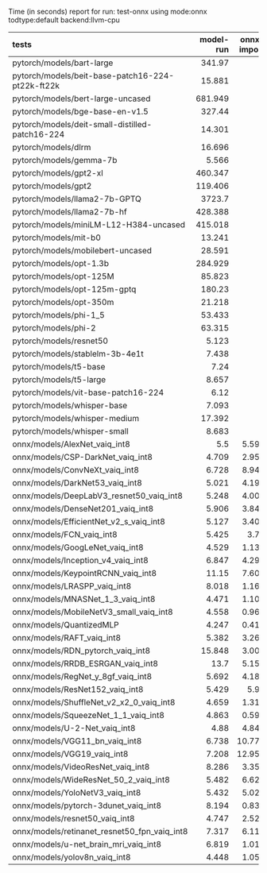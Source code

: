 Time (in seconds) report for run: test-onnx using mode:onnx todtype:default backend:llvm-cpu

| tests                                            |   model-run |   onnx-import |   torch-mlir |   iree-compile |   inference |
|:-------------------------------------------------|------------:|--------------:|-------------:|---------------:|------------:|
| pytorch/models/bart-large                        |     341.97  |         0     |            0 |          0     |       0     |
| pytorch/models/beit-base-patch16-224-pt22k-ft22k |      15.881 |         0     |            0 |          0     |       0     |
| pytorch/models/bert-large-uncased                |     681.949 |         0     |            0 |          0     |       0     |
| pytorch/models/bge-base-en-v1.5                  |     327.44  |         0     |            0 |          0     |       0     |
| pytorch/models/deit-small-distilled-patch16-224  |      14.301 |         0     |            0 |          0     |       0     |
| pytorch/models/dlrm                              |      16.696 |         0     |            0 |          0     |       0     |
| pytorch/models/gemma-7b                          |       5.566 |         0     |            0 |          0     |       0     |
| pytorch/models/gpt2-xl                           |     460.347 |         0     |            0 |          0     |       0     |
| pytorch/models/gpt2                              |     119.406 |         0     |            0 |          0     |       0     |
| pytorch/models/llama2-7b-GPTQ                    |    3723.7   |         0     |            0 |          0     |       0     |
| pytorch/models/llama2-7b-hf                      |     428.388 |         0     |            0 |          0     |       0     |
| pytorch/models/miniLM-L12-H384-uncased           |     415.018 |         0     |            0 |          0     |       0     |
| pytorch/models/mit-b0                            |      13.241 |         0     |            0 |          0     |       0     |
| pytorch/models/mobilebert-uncased                |      28.591 |         0     |            0 |          0     |       0     |
| pytorch/models/opt-1.3b                          |     284.929 |         0     |            0 |          0     |       0     |
| pytorch/models/opt-125M                          |      85.823 |         0     |            0 |          0     |       0     |
| pytorch/models/opt-125m-gptq                     |     180.23  |         0     |            0 |          0     |       0     |
| pytorch/models/opt-350m                          |      21.218 |         0     |            0 |          0     |       0     |
| pytorch/models/phi-1_5                           |      53.433 |         0     |            0 |          0     |       0     |
| pytorch/models/phi-2                             |      63.315 |         0     |            0 |          0     |       0     |
| pytorch/models/resnet50                          |       5.123 |         0     |            0 |          0     |       0     |
| pytorch/models/stablelm-3b-4e1t                  |       7.438 |         0     |            0 |          0     |       0     |
| pytorch/models/t5-base                           |       7.24  |         0     |            0 |          0     |       0     |
| pytorch/models/t5-large                          |       8.657 |         0     |            0 |          0     |       0     |
| pytorch/models/vit-base-patch16-224              |       6.12  |         0     |            0 |          0     |       0     |
| pytorch/models/whisper-base                      |       7.093 |         0     |            0 |          0     |       0     |
| pytorch/models/whisper-medium                    |      17.392 |         0     |            0 |          0     |       0     |
| pytorch/models/whisper-small                     |       8.683 |         0     |            0 |          0     |       0     |
| onnx/models/AlexNet_vaiq_int8                    |       5.5   |         5.596 |            0 |          4.804 |       0.209 |
| onnx/models/CSP-DarkNet_vaiq_int8                |       4.709 |         2.953 |            0 |         11.83  |       0.561 |
| onnx/models/ConvNeXt_vaiq_int8                   |       6.728 |         8.944 |            0 |         13.386 |       0     |
| onnx/models/DarkNet53_vaiq_int8                  |       5.021 |         4.194 |            0 |         10.091 |       0.832 |
| onnx/models/DeepLabV3_resnet50_vaiq_int8         |       5.248 |         4.001 |            0 |         10.721 |       4.169 |
| onnx/models/DenseNet201_vaiq_int8                |       5.906 |         3.843 |            0 |         35.233 |       0.438 |
| onnx/models/EfficientNet_v2_s_vaiq_int8          |       5.127 |         3.409 |            0 |         24.906 |       0.401 |
| onnx/models/FCN_vaiq_int8                        |       5.425 |         3.73  |            0 |          9.638 |       3.07  |
| onnx/models/GoogLeNet_vaiq_int8                  |       4.529 |         1.133 |            0 |         13.362 |       0.205 |
| onnx/models/Inception_v4_vaiq_int8               |       6.847 |         4.296 |            0 |         18.981 |      15.545 |
| onnx/models/KeypointRCNN_vaiq_int8               |      11.15  |         7.602 |            0 |          1.643 |       0     |
| onnx/models/LRASPP_vaiq_int8                     |       8.018 |         1.166 |            0 |         14.173 |      11.638 |
| onnx/models/MNASNet_1_3_vaiq_int8                |       4.471 |         1.105 |            0 |         10.25  |       0.143 |
| onnx/models/MobileNetV3_small_vaiq_int8          |       4.558 |         0.963 |            0 |         15.831 |       0.089 |
| onnx/models/QuantizedMLP                         |       4.247 |         0.411 |            0 |          0.834 |       0.067 |
| onnx/models/RAFT_vaiq_int8                       |       5.382 |         3.269 |            0 |          7.838 |       0     |
| onnx/models/RDN_pytorch_vaiq_int8                |      15.848 |         3.003 |            0 |         15.051 |     162.209 |
| onnx/models/RRDB_ESRGAN_vaiq_int8                |      13.7   |         5.159 |            0 |         46.383 |     105.652 |
| onnx/models/RegNet_y_8gf_vaiq_int8               |       5.692 |         4.183 |            0 |         13.59  |       0.718 |
| onnx/models/ResNet152_vaiq_int8                  |       5.429 |         5.93  |            0 |         19.106 |       1.159 |
| onnx/models/ShuffleNet_v2_x2_0_vaiq_int8         |       4.659 |         1.316 |            0 |          8.701 |       0.261 |
| onnx/models/SqueezeNet_1_1_vaiq_int8             |       4.863 |         0.598 |            0 |          5.99  |       0.112 |
| onnx/models/U-2-Net_vaiq_int8                    |       4.88  |         4.841 |            0 |         16.257 |       0     |
| onnx/models/VGG11_bn_vaiq_int8                   |       6.738 |        10.773 |            0 |          7.592 |       1.055 |
| onnx/models/VGG19_vaiq_int8                      |       7.208 |        12.954 |            0 |          8.632 |       1.988 |
| onnx/models/VideoResNet_vaiq_int8                |       8.286 |         3.351 |            0 |          5.266 |      86.408 |
| onnx/models/WideResNet_50_2_vaiq_int8            |       5.482 |         6.621 |            0 |         10.576 |       1.29  |
| onnx/models/YoloNetV3_vaiq_int8                  |       5.432 |         5.025 |            0 |         10.245 |      11.567 |
| onnx/models/pytorch-3dunet_vaiq_int8             |       8.194 |         0.831 |            0 |          5.118 |      28.068 |
| onnx/models/resnet50_vaiq_int8                   |       4.747 |         2.526 |            0 |          9.124 |       0.472 |
| onnx/models/retinanet_resnet50_fpn_vaiq_int8     |       7.317 |         6.119 |            0 |          1.335 |       0     |
| onnx/models/u-net_brain_mri_vaiq_int8            |       6.819 |         1.018 |            0 |          5.418 |      30.447 |
| onnx/models/yolov8n_vaiq_int8                    |       4.448 |         1.051 |            0 |         12.928 |       5.417 |
